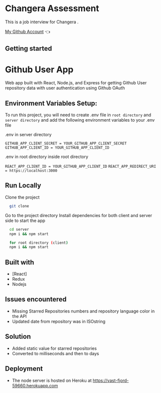 # Changera Assessment

This is a job interview for Changera .

[My Github Account](https://github.com/kingebere) :point_left:

## Getting started

# Github User App

Web app built with React, Node.js, and
Express for getting Github User repository
data with user authentication using Github OAuth

## Environment Variables Setup:

To run this project, you will need to create .env file in `root directory` and `server directory`
and add the following environment variables to your .env file

.env in server directory

`GITHUB_APP_CLIENT_SECRET = YOUR_GITHUB_APP_CLIENT_SECRET`
`GITHUB_APP_CLIENT_ID = YOUR_GITHUB_APP_CLIENT_ID`

.env in root directory inside root directory

`REACT_APP_CLIENT_ID = YOUR_GITHUB_APP_CLIENT_ID`
`REACT_APP_REDIRECT_URI = https://localhost:3000`

## Run Locally

Clone the project

```bash
  git clone
```

Go to the project directory
Install dependencies for both client and server side to start the app

```bash
  cd server
  npm i && npm start

  for root directory (client)
  npm i && npm start
```

## Built with

- [React]
- Redux
- Nodejs

## Issues encountered

- Missing Starred Repositories numbers and repository language color in the API
- Updated date from repository was in ISOstring

## Solution

- Added static value for starred repositories
- Converted to milliseconds and then to days

## Deployment

- The node server is hosted on Heroku at https://vast-fjord-59660.herokuapp.com
